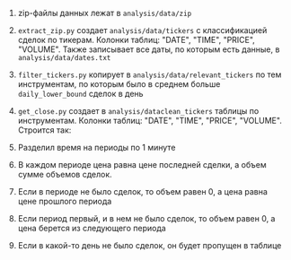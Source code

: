 1) zip-файлы данных лежат в ```analysis/data/zip```
2) ```extract_zip.py``` создает ```analysis/data/tickers``` с классификацией сделок по тикерам. Колонки таблиц: "DATE", "TIME", "PRICE", "VOLUME". Также записывает все даты, по которым есть данные, в ```analysis/data/dates.txt```
3) ```filter_tickers.py``` копирует в ```analysis/data/relevant_tickers``` по тем инструментам, по которым было в среднем больше ```daily_lower_bound``` сделок в день
4) ```get_close.py``` создает в ```analysis/dataclean_tickers``` таблицы по инструментам. Колонки таблиц: "DATE", "TIME", "PRICE", "VOLUME". Строится так:


1) Разделил время на периоды по 1 минуте
2) В каждом периоде цена равна цене последней сделки, а объем сумме объемов сделок.
3) Если в периоде не было сделок, то объем равен 0, а цена равна цене прошлого периода
4) Если период первый, и в нем не было сделок, то объем равен 0, а цена берется из следующего периода
5) Если в какой-то день не было сделок, он будет пропущен в таблице
